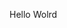 Hello Wolrd

































































































































































































































































































































































































































































































































































































































































































































































































































































































































































































































































































































































































































































































































































































































































































































































































































































































































































































































































































































































































































































































































































































































































































































































































































































































































































































































































































































































































































































































































































































































































































































































































































































































































































































































































































































































































































































































































































































































































































































































































































































































































































































































































































































































































































































































































































































































































































































































































































































































































































































































































































































































































































































































































































































































































































































































































